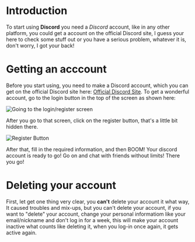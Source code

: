 # Introduction
To start using **Discord** you need a *Discord* account, like in any other platform, you could get a account on the official
Discord site, I guess your here to check some stuff out or you have a serious problem, whatever it is, don't worry, I got
your back!

# Getting an acccount
Before you start using, you need to make a Discord account, which you can get on the official Discord site here: 
[Official Discord Site](https://www.discordapp.com). To get a wonderful account, go to the login button in the top of the 
screen as shown here: 

![Going to the login/register screen](https://cdn.discordapp.com/attachments/328217116924837889/356439711977439234/image.jpg)

After you go to that screen, click on the register button, that's a little bit hidden there.

![Register Button](https://cdn.discordapp.com/attachments/328217116924837889/356439652678500362/image.jpg)

After that, fill in the required information, and then BOOM! Your discord account is ready to go! Go on and chat with friends
without limits! There you go!

# Deleting your account
First, let get one thing very clear, you **can't** delete your account it what way,
It caused troubles and mix-ups, but you can't delete your account, if you want to "delete" your
account, change your personal informatiom like your email/nickname and don't log in for a week,
this will make your account inactive what counts like deleting it, when you log-in once again, it gets active again.

